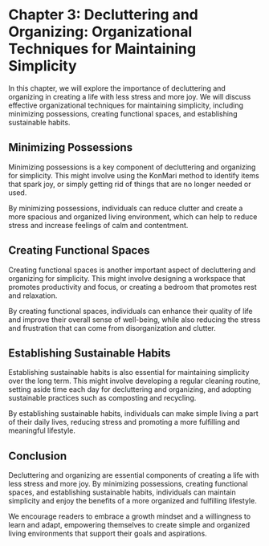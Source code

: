 Chapter 3: Decluttering and Organizing: Organizational Techniques for Maintaining Simplicity
============================================================================================

In this chapter, we will explore the importance of decluttering and organizing in creating a life with less stress and more joy. We will discuss effective organizational techniques for maintaining simplicity, including minimizing possessions, creating functional spaces, and establishing sustainable habits.

Minimizing Possessions
----------------------

Minimizing possessions is a key component of decluttering and organizing for simplicity. This might involve using the KonMari method to identify items that spark joy, or simply getting rid of things that are no longer needed or used.

By minimizing possessions, individuals can reduce clutter and create a more spacious and organized living environment, which can help to reduce stress and increase feelings of calm and contentment.

Creating Functional Spaces
--------------------------

Creating functional spaces is another important aspect of decluttering and organizing for simplicity. This might involve designing a workspace that promotes productivity and focus, or creating a bedroom that promotes rest and relaxation.

By creating functional spaces, individuals can enhance their quality of life and improve their overall sense of well-being, while also reducing the stress and frustration that can come from disorganization and clutter.

Establishing Sustainable Habits
-------------------------------

Establishing sustainable habits is also essential for maintaining simplicity over the long term. This might involve developing a regular cleaning routine, setting aside time each day for decluttering and organizing, and adopting sustainable practices such as composting and recycling.

By establishing sustainable habits, individuals can make simple living a part of their daily lives, reducing stress and promoting a more fulfilling and meaningful lifestyle.

Conclusion
----------

Decluttering and organizing are essential components of creating a life with less stress and more joy. By minimizing possessions, creating functional spaces, and establishing sustainable habits, individuals can maintain simplicity and enjoy the benefits of a more organized and fulfilling lifestyle.

We encourage readers to embrace a growth mindset and a willingness to learn and adapt, empowering themselves to create simple and organized living environments that support their goals and aspirations.
